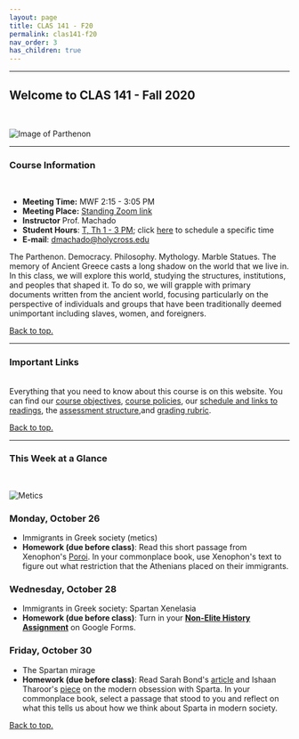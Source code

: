 ```yaml
---
layout: page
title: CLAS 141 - F20
permalink: clas141-f20
nav_order: 3
has_children: true
---
```

***

## Welcome to CLAS 141 - Fall 2020
&nbsp;

![Image of Parthenon](https://lp-cms-production.imgix.net/2019-09/ab57ac3775d90a72da514d158401bd47-parthenon.jpg)

***

### Course Information
&nbsp;  
- **Meeting Time:** MWF 2:15 - 3:05 PM
- **Meeting Place:** [Standing Zoom link](https://holycross.zoom.us/j/92776466909)
- **Instructor** Prof. Machado
- **Student Hours**: [T, Th 1 - 3 PM](https://holycross.zoom.us/j/92203871368); click [here](https://calendar.google.com/calendar/selfsched?sstoken=UVBpQWdjNHJvdW1CfGRlZmF1bHR8NzVjMTgxMGMxY2NlMDA4NGI3OGIxZTEyNDM0MzQwZjQ) to schedule a specific time
- **E-mail**: dmachado@holycross.edu

The Parthenon. Democracy. Philosophy. Mythology. Marble Statues. The memory of Ancient Greece casts a long shadow on the world that we live in. In this class, we will explore this world, studying the structures, institutions, and peoples that shaped it. To do so, we will grapple with primary documents written from the ancient world, focusing particularly on the perspective of individuals and groups that have been traditionally deemed unimportant including slaves, women, and foreigners.

[Back to top.](#top)

***

### Important Links
&nbsp;  
Everything that you need to know about this course is on this website. You can find our [course objectives](https://dominicmachado.github.io/course-objectives-clas141-f20), [course policies](https://dominicmachado.github.io/course-policies-clas141-f20), our [schedule and links to readings](https://dominicmachado.github.io/schedule-clas141-f20), the [assessment structure](https://dominicmachado.github.io/assessment-clas141-f20#ancient-source-analysis),and [grading rubric](https://dominicmachado.github.io/specification-grading-clas141-f20).

[Back to top.](#top)

***

### This Week at a Glance
&nbsp;  

![Metics](https://www.pbs.org/empires/thegreeks/img/background/illustrations/32a.jpg)

### Monday, October 26
- Immigrants in Greek society (metics)
- **Homework (due before class)**: Read this short passage from Xenophon's [Poroi](http://www.perseus.tufts.edu/hopper/text?doc=Perseus%3Atext%3A1999.01.0210%3Atext%3DWays%3Achapter%3D2). In your commonplace book, use Xenophon's text to figure out what restriction that the Athenians placed on their immigrants.

### Wednesday, October 28
- Immigrants in Greek society: Spartan Xenelasia
- **Homework (due before class)**: Turn in your **[Non-Elite History Assignment](https://docs.google.com/forms/d/e/1FAIpQLScE5ChlOQFE4kt_scpDnyQyLRtYkaRKU4p7IYxa7INlQlmEzA/viewform?usp=sf_link)** on Google Forms.

### Friday, October 30
- The Spartan mirage
- **Homework (due before class)**: Read Sarah Bond's [article](https://eidolon.pub/this-is-not-sparta-392a9ccddf26) and Ishaan Tharoor's [piece](https://www.washingtonpost.com/news/worldviews/wp/2016/11/07/why-the-wests-far-right-and-trump-supporters-are-still-obsessed-with-an-ancient-battle/) on the modern obsession with Sparta. In your commonplace book, select a passage that stood to you and reflect on what this tells us about how we think about Sparta in modern society.

[Back to top.](#top)
